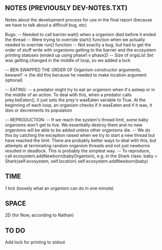 NOTES (PREVIOUSLY DEV-NOTES.TXT)
----
Notes about the development process for use in the final report (because we have
to talk about a difficult bug, etc)

Bugs:
-- Needed to call barrier.wait() when a organism died before it ended the thread
-- Were trying to override start() function when we actually needed to override 
run() function
-- Not exactly a bug, but had to get the order of stuff write with organisms
getting to the barrier and the ecosystem printing statuses (ended up using
phase1 v phase2)
-- Size of orgsList Set was getting changed in the middle of loop, so we added
a lock

-- BEN SWAPPED THE ORDER OF Organism constructor arguments, beware!!
	-> (he did this because he needed to make location argument optional)

-- EATING:
    -- a predator might try to eat an organism when it's asleep or in the middle
       of an action. To deal with this, when a predator calls prey.beEaten(), it
       just sets the prey's wasEaten variable to True. At the beginning of each
       loop, an organism checks if it wasEaten and if it was, it dies or
       decrements its population

-- REPRODUCTION:
    -- If we reach the system's thread limit, some baby organisms won't get to
        live. We essentially destroy them and no new organisms will be able to
        be added unless other organisms die.
        -- We do this by catching the exception raised when we try to start a
            new thread but have reached the limit. There are probably better
            ways to deal with this, but attempts at terminating random organism
            threads and not just newborns resulted in deadlock. This is probably
            the simplest way.
    -- To reproduce, call ecosystem.addNewborn(babyOrganism), e.g. in the Shark
        class:
        baby = Shark(self.ecosystem, self.location)
        self.ecosystem.addNewborn(baby)


TIME
----
1 tick (loosely what an organism can do in one minute)



SPACE 
-----
2D (for Now, according to Nathan)



TO DO
-----
Add lock for printing to stdout

